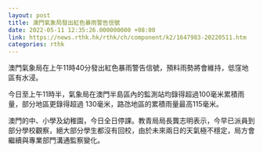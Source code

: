 ```yaml
---
layout: post
title: 澳門氣象局發出紅色暴雨警告信號
date: 2022-05-11 12:35:26.000000000 +08:00
link: https://news.rthk.hk/rthk/ch/component/k2/1647983-20220511.htm
categories: rthk
---
```


澳門氣象局在上午11時40分發出紅色暴雨警告信號，預料雨勢將會維持，低窪地區有水浸。

今日至上午11時半，氣象局在澳門半島區內的監測站均錄得超過100毫米累積雨量，部分地區更錄得超過 130毫米，路氹地區的累積雨量最高115毫米。

澳門的中、小學及幼稚園，今日全日停課。教青局局長龔志明表示，今早已派員到部分學校觀察，絕大部分學生都沒有回校，由於未來兩日的天氣極不穩定，局方會繼續與專業部門溝通監察變化。
